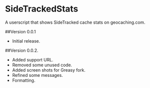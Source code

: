# SideTrackedStats
A userscript that shows SideTracked cache stats on geocaching.com.

##Version 0.0.1
 * Initial release.

##Version 0.0.2.
 * Added support URL.
 * Removed some unused code.
 * Added screen shots for Greasy fork.
 * Refined some messages.
 * Formatting.